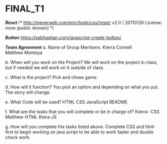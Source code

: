 # FINAL_T1

***Reset***
/* http://meyerweb.com/eric/tools/css/reset/ 
   v2.0 | 20110126
   License: none (public domain)
*/

***Button***
https://sebhastian.com/javascript-create-button/

***Team Agreement***
a. Name of Group Members.
     Kierra Connell   
     Matthew Montoya

b. When will you work on the Project?
     We will work on the project in class, but if needed we will work on it outside of class.

c. What is the project?
Pick and chose game. 

d. How will it function? 
You pick an option and depending on what you put. The story will change. 

e. What Code will be used?
     HTML
     CSS
     JavaScript
     README


f. What are the tasks that you will complete or be in charge of?
Kierra- CSS
Matthew-HTML
Kiera-JS


g. How will you complete the tasks listed above. 
Complete CSS and html first to begin working on java script to be able to work faster and double check work. 
